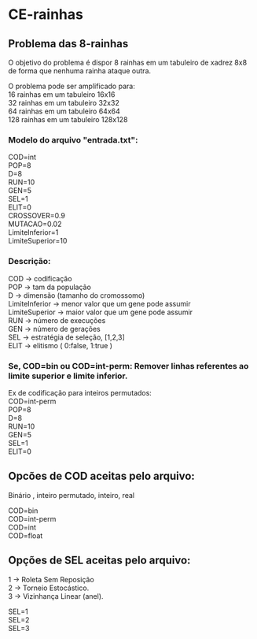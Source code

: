 # CE-rainhas

## Problema das 8-rainhas  <br>
  O objetivo do problema é dispor 8 rainhas em um tabuleiro de xadrez 8x8 de forma que nenhuma rainha ataque outra.
  
  O problema pode ser amplificado para:  <br>
  16 rainhas em um tabuleiro 16x16  <br>
  32 rainhas em um tabuleiro 32x32  <br>
  64 rainhas em um tabuleiro 64x64  <br>
  128 rainhas em um tabuleiro 128x128  <br>
  
  

### Modelo do arquivo "entrada.txt":

COD=int <br>
POP=8 <br>
D=8  <br>
RUN=10     
GEN=5 <br>
SEL=1 <br>
ELIT=0 <br>
CROSSOVER=0.9 <br>
MUTACAO=0.02 <br>
LimiteInferior=1 <br>
LimiteSuperior=10 <br>

### Descrição:
COD -> codificação <br> 
POP -> tam da população <br>
D -> dimensão (tamanho do cromossomo) <br>
LimiteInferior -> menor valor que um gene pode assumir <br>
LimiteSuperior -> maior valor que um gene pode assumir <br>
RUN -> número de execuções <br>
GEN -> número de gerações <br>
SEL -> estratégia de seleção, [1,2,3] <br>
ELIT -> elitismo ( 0:false, 1:true ) <br>

### Se, COD=bin ou COD=int-perm: Remover linhas referentes ao limite superior e limite inferior.

Ex de codificação para inteiros permutados: <br>
COD=int-perm <br>
POP=8 <br>
D=8 <br>
RUN=10     
GEN=5 <br>
SEL=1 <br>
ELIT=0 <br>

## Opcões de COD aceitas pelo arquivo: <br>
Binário , inteiro permutado, inteiro, real <br>

COD=bin <br>
COD=int-perm   
COD=int <br>
COD=float <br>

## Opções de SEL aceitas pelo arquivo: <br>
1 -> Roleta Sem Reposição <br>
2 -> Torneio Estocástico. <br>
3 -> Vizinhança Linear (anel). <br>

SEL=1<br>
SEL=2<br>
SEL=3<br>
